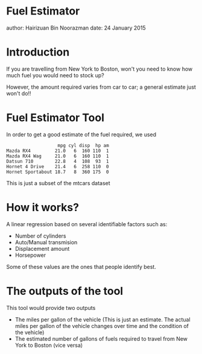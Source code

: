 Fuel Estimator
========================================================
author: Hairizuan Bin Noorazman
date: 24 January 2015

Introduction
========================================================

If you are travelling from New York to Boston, won't you need to know how much fuel you would need to stock up?

However, the amount required varies from car to car; a general estimate just won't do!!


Fuel Estimator Tool
========================================================

In order to get a good estimate of the fuel required, we used 


```
                   mpg cyl disp  hp am
Mazda RX4         21.0   6  160 110  1
Mazda RX4 Wag     21.0   6  160 110  1
Datsun 710        22.8   4  108  93  1
Hornet 4 Drive    21.4   6  258 110  0
Hornet Sportabout 18.7   8  360 175  0
```

This is just a subset of the mtcars dataset

How it works?
========================================================

A linear regression based on several identifiable factors such as:
- Number of cylinders
- Auto/Manual transmision
- Displacement amount
- Horsepower

Some of these values are the ones that people identify best.


The outputs of the tool
===

This tool would provide two outputs
- The miles per gallon of the vehicle (This is just an estimate. 
The actual miles per gallon of the vehicle changes over time and 
the condition of the vehicle)
- The estimated number of gallons of fuels required to travel from
New York to Boston (vice versa)
